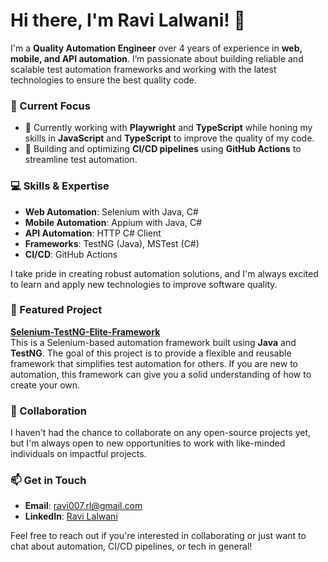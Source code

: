 # Hi there, I'm Ravi Lalwani! 👋

I'm a **Quality Automation Engineer** over 4 years of experience in **web, mobile, and API automation**. I’m passionate about building reliable and scalable test automation frameworks and working with the latest technologies to ensure the best quality code.

### 🚀 Current Focus
- 🌱 Currently working with **Playwright** and **TypeScript** while honing my skills in **JavaScript** and **TypeScript** to improve the quality of my code.
- 🔧 Building and optimizing **CI/CD pipelines** using **GitHub Actions** to streamline test automation.

### 💻 Skills & Expertise
- **Web Automation**: Selenium with Java, C#
- **Mobile Automation**: Appium with Java, C#
- **API Automation**: HTTP C# Client
- **Frameworks**: TestNG (Java), MSTest (C#)
- **CI/CD**: GitHub Actions

I take pride in creating robust automation solutions, and I'm always excited to learn and apply new technologies to improve software quality.

### 🌟 Featured Project
**[Selenium-TestNG-Elite-Framework](https://github.com/Ravi007-rl/Selenium-TestNG-Elite-Framework.git)**  
This is a Selenium-based automation framework built using **Java** and **TestNG**. The goal of this project is to provide a flexible and reusable framework that simplifies test automation for others. If you are new to automation, this framework can give you a solid understanding of how to create your own.

### 🤝 Collaboration
I haven't had the chance to collaborate on any open-source projects yet, but I'm always open to new opportunities to work with like-minded individuals on impactful projects.

### 📫 Get in Touch
- **Email**: ravi007.rl@gmail.com
- **LinkedIn**: [Ravi Lalwani](https://www.linkedin.com/in/ravi-lalwani-4907991a4/)

Feel free to reach out if you're interested in collaborating or just want to chat about automation, CI/CD pipelines, or tech in general!
